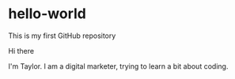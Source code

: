 # hello-world
This is my first GitHub repository

Hi there

I'm Taylor. I am a digital marketer, trying to learn a bit about coding. 
